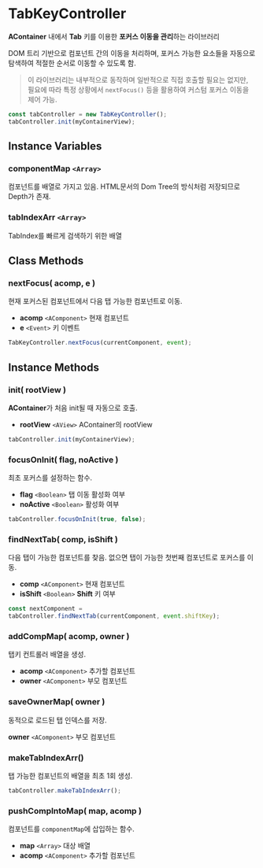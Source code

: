 # TabKeyController

**AContainer** 내에서 **Tab** 키를 이용한 **포커스 이동을 관리**하는 라이브러리

DOM 트리 기반으로 컴포넌트 간의 이동을 처리하며, 포커스 가능한 요소들을 자동으로 탐색하여 적절한 순서로 이동할 수 있도록 함.

> 이 라이브러리는 내부적으로 동작하며 일반적으로 직접 호출할 필요는 없지만, 필요에 따라 특정 상황에서 `nextFocus()` 등을 활용하여 커스텀 포커스 이동을 제어 가능.

```js
const tabController = new TabKeyController();
tabController.init(myContainerView);
```

## Instance Variables

### componentMap `<Array>`

컴포넌트를 배열로 가지고 있음. HTML문서의 Dom Tree의 방식처럼 저장되므로 Depth가 존재.

### tabIndexArr `<Array>`

TabIndex를 빠르게 검색하기 위한 배열

## Class Methods

### nextFocus( acomp, e )

현재 포커스된 컴포넌트에서 다음 탭 가능한 컴포넌트로 이동.

* **acomp** `<AComponent>` 현재 컴포넌트
* **e** `<Event>` 키 이벤트

```js
TabKeyController.nextFocus(currentComponent, event);
```

## Instance Methods

### init( rootView )

**AContainer**가 처음 init될 때 자동으로 호출.

* **rootView** `<AView>` AContainer의 rootView

```js
tabController.init(myContainerView);
```

### focusOnInit( flag, noActive )

최초 포커스를 설정하는 함수.

* **flag** `<Boolean>` 탭 이동 활성화 여부
* **noActive** `<Boolean>` 활성화 여부

```js
tabController.focusOnInit(true, false);
```

### findNextTab( comp, isShift )

다음 탭이 가능한 컴포넌트를 찾음. 없으면 탭이 가능한 첫번째 컴포넌트로 포커스를 이동.

* **comp** `<AComponent>` 현재 컴포넌트
* **isShift** `<Boolean>` **Shift** 키 여부

```js
const nextComponent = 
tabController.findNextTab(currentComponent, event.shiftKey);
```

### addCompMap( acomp, owner )

탭키 컨트롤러 배열을 생성.

* **acomp** `<AComponent>` 추가할 컴포넌트
* **owner** `<AComponent>` 부모 컴포넌트

### saveOwnerMap( owner )

동적으로 로드된 탭 인덱스를 저장.

**owner** `<AComponent>` 부모 컴포넌트

### makeTabIndexArr()

탭 가능한 컴포넌트의 배열을 최초 1회 생성.

```js
tabController.makeTabIndexArr();
```

### pushCompIntoMap( map, acomp )

컴포넌트를 `componentMap`에 삽입하는 함수.

* **map** `<Array>` 대상 배열
* **acomp** `<AComponent>` 추가할 컴포넌트
